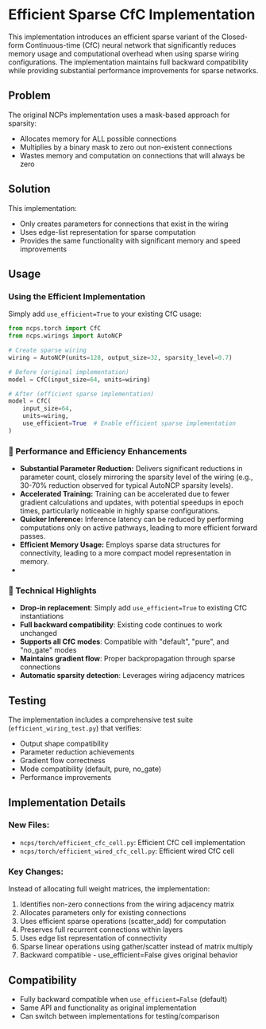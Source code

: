# Efficient Sparse CfC Implementation

This implementation introduces an efficient sparse variant of the Closed-form Continuous-time (CfC) neural network that significantly reduces memory usage and computational overhead when using sparse wiring configurations. The implementation maintains full backward compatibility while providing substantial performance improvements for sparse networks.

## Problem

The original NCPs implementation uses a mask-based approach for sparsity:
- Allocates memory for ALL possible connections
- Multiplies by a binary mask to zero out non-existent connections
- Wastes memory and computation on connections that will always be zero

## Solution

This implementation:
- Only creates parameters for connections that exist in the wiring
- Uses edge-list representation for sparse computation
- Provides the same functionality with significant memory and speed improvements

## Usage

### Using the Efficient Implementation

Simply add `use_efficient=True` to your existing CfC usage:

```python
from ncps.torch import CfC
from ncps.wirings import AutoNCP

# Create sparse wiring
wiring = AutoNCP(units=128, output_size=32, sparsity_level=0.7)

# Before (original implementation)
model = CfC(input_size=64, units=wiring)

# After (efficient sparse implementation)
model = CfC(
    input_size=64,
    units=wiring,
    use_efficient=True  # Enable efficient sparse implementation
)
```

### 🚀  Performance and Efficiency Enhancements
- **Substantial Parameter Reduction:** Delivers significant reductions in parameter count, closely mirroring the sparsity level of the wiring (e.g., 30-70% reduction observed for typical AutoNCP sparsity levels).
- **Accelerated Training:** Training can be accelerated due to fewer gradient calculations and updates, with potential speedups in epoch times, particularly noticeable in highly sparse configurations.
- **Quicker Inference:** Inference latency can be reduced by performing computations only on active pathways, leading to more efficient forward passes.
- **Efficient Memory Usage:** Employs sparse data structures for connectivity, leading to a more compact model representation in memory.
- 
### 🔧 Technical Highlights
- **Drop-in replacement**: Simply add `use_efficient=True` to existing CfC instantiations
- **Full backward compatibility**: Existing code continues to work unchanged
- **Supports all CfC modes**: Compatible with "default", "pure", and "no_gate" modes
- **Maintains gradient flow**: Proper backpropagation through sparse connections
- **Automatic sparsity detection**: Leverages wiring adjacency matrices

## Testing
 

The implementation includes a comprehensive test suite (`efficient_wiring_test.py`) that verifies:
- Output shape compatibility
- Parameter reduction achievements
- Gradient flow correctness
- Mode compatibility (default, pure, no_gate)
- Performance improvements

## Implementation Details

### New Files:
- `ncps/torch/efficient_cfc_cell.py`: Efficient CfC cell implementation
- `ncps/torch/efficient_wired_cfc_cell.py`: Efficient wired CfC cell

### Key Changes:

Instead of allocating full weight matrices, the implementation:
1. Identifies non-zero connections from the wiring adjacency matrix
2. Allocates parameters only for existing connections
3. Uses efficient sparse operations (scatter_add) for computation
4. Preserves full recurrent connections within layers
5. Uses edge list representation of connectivity
6. Sparse linear operations using gather/scatter instead of matrix multiply
7. Backward compatible - use_efficient=False gives original behavior


## Compatibility

- Fully backward compatible when `use_efficient=False` (default)
- Same API and functionality as original implementation
- Can switch between implementations for testing/comparison
